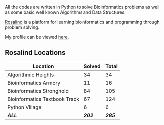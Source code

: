 All the codes are written in Python to solve Bioinformatics problems as well as some basic well known Algorithms and Data Structures.

[Rosalind](http://rosalind.info/) is a platform for learning bioinformatics and programming through problem solving. 

My profile can be viewed [here](http://rosalind.info/users/Aakib/).

## Rosalind Locations

Location | Solved | Total
---|---|---
Algorithmic Heights | 34 | 34
Bioinformatics Armory | 11 | 16
Bioinformatics Stronghold | 84 | 105
Bioinformatics Textbook Track | 67 | 124
Python Village | 6 | 6
***ALL*** | ***202*** | ***285***

